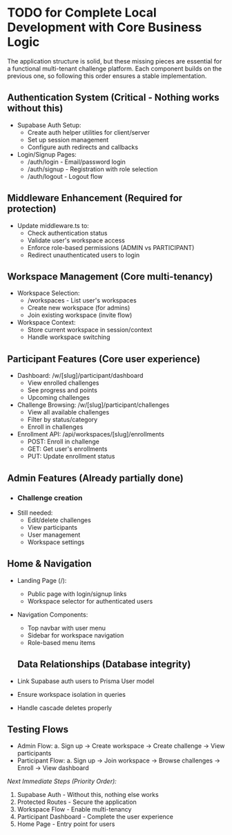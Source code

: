 # TODO for Complete Local Development with Core Business Logic

The application structure is solid, but these missing pieces are essential for a functional multi-tenant challenge platform. Each component
  builds on the previous one, so following this order ensures a stable implementation.

## Authentication System (Critical - Nothing works without this)

- Supabase Auth Setup:
  - Create auth helper utilities for client/server
  - Set up session management
  - Configure auth redirects and callbacks
- Login/Signup Pages:
  - /auth/login - Email/password login
  - /auth/signup - Registration with role selection
  - /auth/logout - Logout flow

## Middleware Enhancement (Required for protection)

- Update middleware.ts to:
  - Check authentication status
  - Validate user's workspace access
  - Enforce role-based permissions (ADMIN vs PARTICIPANT)
  - Redirect unauthenticated users to login

## Workspace Management (Core multi-tenancy)

- Workspace Selection:
  - /workspaces - List user's workspaces
  - Create new workspace (for admins)
  - Join existing workspace (invite flow)
- Workspace Context:
  - Store current workspace in session/context
  - Handle workspace switching

## Participant Features (Core user experience)

- Dashboard: /w/[slug]/participant/dashboard
  - View enrolled challenges
  - See progress and points
  - Upcoming challenges
- Challenge Browsing: /w/[slug]/participant/challenges
  - View all available challenges
  - Filter by status/category
  - Enroll in challenges
- Enrollment API: /api/workspaces/[slug]/enrollments
  - POST: Enroll in challenge
  - GET: Get user's enrollments
  - PUT: Update enrollment status

## Admin Features (Already partially done)

- ### Challenge creation
- Still needed:
  - Edit/delete challenges
  - View participants
  - User management
  - Workspace settings

## Home & Navigation

- Landing Page (/):

  - Public page with login/signup links
  - Workspace selector for authenticated users
- Navigation Components:

  - Top navbar with user menu
  - Sidebar for workspace navigation
  - Role-based menu items

  ## Data Relationships (Database integrity)
- Link Supabase auth users to Prisma User model
- Ensure workspace isolation in queries
- Handle cascade deletes properly

## Testing Flows

- Admin Flow:
  a. Sign up → Create workspace → Create challenge → View participants
- Participant Flow:
  a. Sign up → Join workspace → Browse challenges → Enroll → View dashboard

 *Next Immediate Steps (Priority Order):*

1. Supabase Auth - Without this, nothing else works
2. Protected Routes - Secure the application
3. Workspace Flow - Enable multi-tenancy
4. Participant Dashboard - Complete the user experience
5. Home Page - Entry point for users
